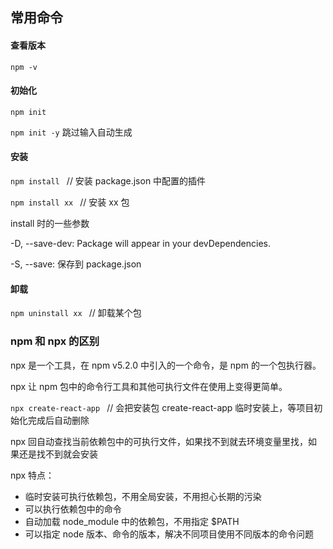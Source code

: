 ## 常用命令

#### 查看版本

`npm -v`

#### 初始化

`npm init` 

`npm init -y`   跳过输入自动生成

#### 安装

`npm install `   // 安装 package.json 中配置的插件

`npm install xx `   // 安装 xx 包

install 时的一些参数

-D, --save-dev:  Package will appear in your devDependencies.

-S, --save: 保存到 package.json 



#### 卸载

`npm uninstall xx `   // 卸载某个包





### npm 和 npx 的区别

npx 是一个工具，在 npm v5.2.0 中引入的一个命令，是 npm 的一个包执行器。

npx 让 npm 包中的命令行工具和其他可执行文件在使用上变得更简单。

`npx create-react-app `   // 会把安装包 create-react-app 临时安装上，等项目初始化完成后自动删除

npx 回自动查找当前依赖包中的可执行文件，如果找不到就去环境变量里找，如果还是找不到就会安装



npx 特点：

* 临时安装可执行依赖包，不用全局安装，不用担心长期的污染
* 可以执行依赖包中的命令
* 自动加载 node_module 中的依赖包，不用指定  $PATH
* 可以指定 node 版本、命令的版本，解决不同项目使用不同版本的命令问题
